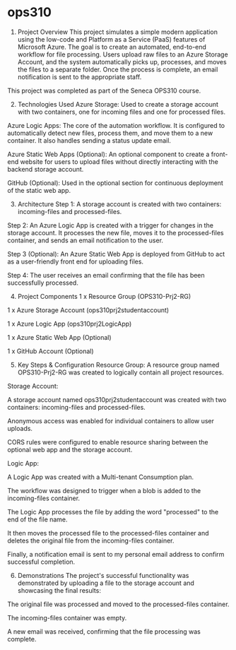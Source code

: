 # ops310
1. Project Overview
This project simulates a simple modern application using the low-code and Platform as a Service (PaaS) features of Microsoft Azure. The goal is to create an automated, end-to-end workflow for file processing. Users upload raw files to an Azure Storage Account, and the system automatically picks up, processes, and moves the files to a separate folder. Once the process is complete, an email notification is sent to the appropriate staff.

This project was completed as part of the Seneca OPS310 course.

2. Technologies Used
Azure Storage: Used to create a storage account with two containers, one for incoming files and one for processed files.

Azure Logic Apps: The core of the automation workflow. It is configured to automatically detect new files, process them, and move them to a new container. It also handles sending a status update email.

Azure Static Web Apps (Optional): An optional component to create a front-end website for users to upload files without directly interacting with the backend storage account.

GitHub (Optional): Used in the optional section for continuous deployment of the static web app.

3. Architecture
Step 1: A storage account is created with two containers: incoming-files and processed-files.

Step 2: An Azure Logic App is created with a trigger for changes in the storage account. It processes the new file, moves it to the processed-files container, and sends an email notification to the user.

Step 3 (Optional): An Azure Static Web App is deployed from GitHub to act as a user-friendly front end for uploading files.

Step 4: The user receives an email confirming that the file has been successfully processed.

4. Project Components
1 x Resource Group (OPS310-Prj2-RG)

1 x Azure Storage Account (ops310prj2studentaccount)

1 x Azure Logic App (ops310prj2LogicApp)

1 x Azure Static Web App (Optional)

1 x GitHub Account (Optional)

5. Key Steps & Configuration
Resource Group: A resource group named OPS310-Prj2-RG was created to logically contain all project resources.

Storage Account:

A storage account named ops310prj2studentaccount was created with two containers: incoming-files and processed-files.

Anonymous access was enabled for individual containers to allow user uploads.

CORS rules were configured to enable resource sharing between the optional web app and the storage account.

Logic App:

A Logic App was created with a Multi-tenant Consumption plan.

The workflow was designed to trigger when a blob is added to the incoming-files container.

The Logic App processes the file by adding the word "processed" to the end of the file name.

It then moves the processed file to the processed-files container and deletes the original file from the incoming-files container.

Finally, a notification email is sent to my personal email address to confirm successful completion.

6. Demonstrations
The project's successful functionality was demonstrated by uploading a file to the storage account and showcasing the final results:

The original file was processed and moved to the processed-files container.

The incoming-files container was empty.

A new email was received, confirming that the file processing was complete.


